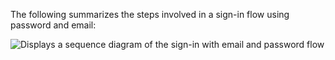 The following summarizes the steps involved in a sign-in flow using password and email:

<div class="full">

![Displays a sequence diagram of the sign-in with email and password flow](/img/oie-embedded-sdk/oie-embedded-android-sign-in-pwd-email-flow-diagram.png)

</div>
